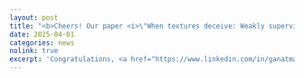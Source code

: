 ```yaml
---
layout: post
title: "<b>Cheers! Our paper <i>\"When textures deceive: Weakly supervised industrial anomaly detection with adapted-loss CycleGAN\"</i> has been accepted at the 2025 IEEE/CVF CVPR Workshop on Visual Anomaly and Novelty Detection (VAND 3.0). </b>"
date: 2025-04-01
categories: news
nolink: true
excerpt: 'Congratulations, <a href="https://www.linkedin.com/in/ganatma/" rel="noopener noreferrer"> Tapan Ganatma Nakkina</a>!'
---
```


